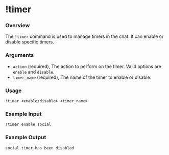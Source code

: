 # !timer

### Overview

The `!timer` command is used to manage timers in the chat. It can enable or disable specific timers.

### Arguments

- `action` (required), The action to perform on the timer. Valid options are `enable` and `disable`.
- `timer_name` (required), The name of the timer to enable or disable.

### Usage

```
!timer <enable/disable> <timer_name> 
```

### Example Input

```
!timer enable social
```

### Example Output

```
social timer has been disabled 
```
